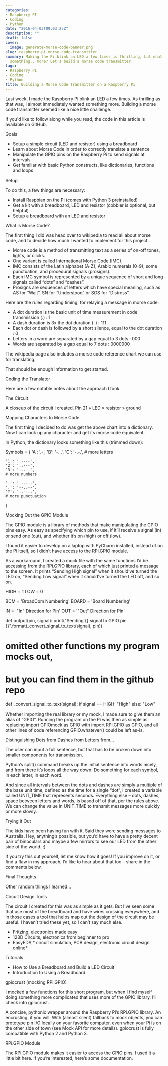 ```yaml
---
categories:
- Raspberry PI
- Coding
- Python
date: "2016-04-03T09:03:25Z"
description: ""
draft: false
cover:
  image: generate-morse-code-banner.png
slug: raspberry-pi-morse-code-transmitter
summary: Making the Pi blink an LED a few times is thrilling, but what about building
  something.. more? Let's build a morse code transmitter!
tags:
- Raspberry PI
- Coding
- Python
title: Building a Morse Code Transmitter on a Raspberry Pi
---
```



Last week, I made the Raspberry Pi blink an LED a few times. As thrilling as that was, I almost immediately wanted something more. Building a morse code transmitter seemed like a nice little challenge.



If you'd like to follow along while you read, the code in this article is available on GitHub.




Goals

 * Setup a simple circuit (LED and resistor) using a breadboard
 * Learn about Morse Code in order to correctly translate a sentence
 * Manipulate the GPIO pins on the Raspberry Pi to send signals at intervals
 * Get familiar with basic Python constructs, like dictionaries, functions and loops


Setup

To do this, a few things are necessary:

 * Install Raspbian on the Pi (comes with Python 3 preinstalled)
 * Get a kit with a breadboard, LED and resistor (cobbler is optional, but helpful)
 * Setup a breadboard with an LED and resistor


What is Morse Code?

The first thing I did was head over to wikipedia to read all about morse code, and to decide how much I wanted to implement for this project.

 * Morse code is a method of transmitting text as a series of on-off tones, lights, or clicks.
 * One variant is called International Morse Code (IMC).
 * IMC consists of the Latin alphabet (A-Z), Arabic numerals (0-9), some punctuation, and procedural signals (prosigns).
 * Each IMC symbol is represented by a unique sequence of short and long signals called “dots” and “dashes”.
 * Prosigns are sequences of letters which have special meaning, such as AS for “Wait”, SN for “Understood” or SOS for “Distress”.

Here are the rules regarding timing, for relaying a message in morse code.

 * A dot duration is the basic unit of time measurement in code transmission (.) : 1
 * A dash duration is 3x the dot duration (–) : 111
 * Each dot or dash is followed by a short silence, equal to the dot duration : 0
 * Letters in a word are separated by a gap equal to 3 dots : 000
 * Words are separated by a gap equal to 7 dots : 0000000

The wikipedia page also includes a morse code reference chart we can use for translating.



That should be enough information to get started.


Coding the Translator

Here are a few notable notes about the approach I took.


The Circuit

A closeup of the circuit I created. Pin 21 » LED » resistor » ground


Mapping Characters to Morse Code

The first thing I decided to do was get the above chart into a dictionary. Now I can look up any character and get its morse code equivalent.

In Python, the dictionary looks something like this (trimmed down):

Symbols = {
    'A': '.-',
    'B': '-...',
    'C': '-.-.',
    # more letters
 
    '1': '.----',
    '2': '..---',
    '3': '...--',
    # more numbers
 
    '.': '.-.-.-',
    ',': '--..--',
    '?': '..--..',
    # more punctuation
}


Mocking Out the GPIO Module

The GPIO module is a library of methods that make manipulating the GPIO pins easy. As easy as specifying which pin to use, if it’ll receive a signal (in) or send one (out), and whether it’s on (high) or off (low).

I found it easier to develop on a laptop with PyCharm installed, instead of on the Pi itself, so I didn’t have access to the RPi.GPIO module.

As a workaround, I created a mock file with the same functions I’d be accessing from the RPi.GPIO library, each of which just printed a message to the screen. It prints “Sending High signal” when it should’ve turned the LED on, “Sending Low signal” when it should’ve turned the LED off, and so on.

HIGH = 1
LOW = 0
 
BCM = 'BroadCom Numbering'
BOARD = 'Board Numbering'
 
IN = '"In" Direction for Pin'
OUT = '"Out" Direction for Pin'
 
def output(pin, signal):
    print("Sending {} signal to GPIO pin {}".format(_convert_signal_to_text(signal), pin))
 
# omitted other functions my program mocks out,
#  but you can find them in the github repo
 
def _convert_signal_to_text(signal):
    if signal == HIGH:
        "High"
    else:
        "Low"

Whether importing the real library or my mock, I made sure to give them an alias of “GPIO”. Running the program on the Pi was then as simple as replacing import GPIOmock as GPIO with import RPi.GPIO as GPIO, and all other lines of code referencing GPIO.whatever() could be left as-is.


Distinguishing Dots from Dashes from Letters from…

The user can input a full sentence, but that has to be broken down into smaller components for transmission.

Python’s split() command breaks up the initial sentence into words nicely, and from there it’s loops all the way down. Do something for each symbol, in each letter, in each word.

And since all intervals between the dots and dashes are simply a multiple of the base unit time, defined as the time for a single “dot”, I created a variable called UNIT_TIME that represents seconds. Everything else – dots, dashes, space between letters and words, is based off of that, per the rules above. We can change the value in UNIT_TIME to transmit messages more quickly or more slowly.


Trying it Out

The kids have been having fun with it. Said they were sending messages to Australia. Hey, anything’s possible, but you’d have to have a pretty decent pair of binoculars and maybe a few mirrors to see our LED from the other side of the world. :)







If you try this out yourself, let me know how it goes! If you improve on it, or find a flaw in my approach, I’d like to hear about that too – share in the comments below.


Final Thoughts

Other random things I learned…


Circuit Design Tools

The circuit I created for this was as simple as it gets. But I’ve seen some that use most of the breadboard and have wires crossing everywhere, and in those cases a tool that helps map out the design of the circuit may be useful. I haven’t tried these yet, so I can’t say much else.

 * Fritzing, electronics made easy
 * 123D Circuits, electronics from beginner to pro
 * EasyEDA,* circuit simulation, PCB design, electronic circuit design online*


Tutorials

 * How to Use a Breadboard and Build a LED Circuit
 * Introduction to Using a Breadboard


gpiocrust (mocking RPi.GPIO)

I mocked a few functions for this short program, but when I find myself doing something more complicated that uses more of the GPIO library, I’ll check into gpiocrust.

A concise, pythonic wrapper around the Raspberry Pi’s RPi.GPIO library. An encrusting, if you will. With (almost silent) fallback to mock objects, you can prototype pin I/O locally on your favorite computer, even when your Pi is on the other side of town (see Mock API for more details). gpiocrust is fully compatible with Python 2 and Python 3.


RPi.GPIO Module

The RPi.GPIO module makes it easier to access the GPIO pins. I used it a little bit here. If you’re interested, here’s some documentation.
